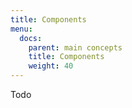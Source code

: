 ```yaml
---
title: Components
menu:
  docs:
    parent: main concepts
    title: Components
    weight: 40
---
```


Todo
